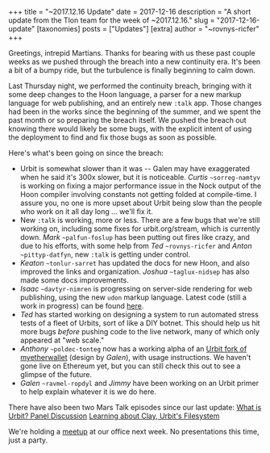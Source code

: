 +++
title = "~2017.12.16 Update"
date = 2017-12-16
description = "A short update from the Tlon team for the week of ~2017.12.16."
slug = "2017-12-16-update"
[taxonomies]
posts = ["Updates"]
[extra]
author = "~rovnys-ricfer"
+++

Greetings, intrepid Martians. Thanks for bearing with us these past couple weeks as we pushed through the breach into a new continuity era. It's been a bit of a bumpy ride, but the turbulence is finally beginning to calm down.

Last Thursday night, we performed the continuity breach, bringing with it some deep changes to the Hoon language, a parser for a new markup language for web publishing, and an entirely new `:talk` app. Those changes had been in the works since the beginning of the summer, and we spent the past month or so preparing the breach itself. We pushed the breach out knowing there would likely be some bugs, with the explicit intent of using the deployment to find and fix those bugs as soon as possible.

Here's what's been going on since the breach:
- Urbit is somewhat slower than it was -- Galen may have exaggerated when he said it's 300x slower, but it is noticeable. *Curtis* `~sorreg-namtyv` is working on fixing a major performance issue in the Nock output of the Hoon compiler involving constants not getting folded at compile-time. I assure you, no one is more upset about Urbit being slow than the people who work on it all day long ... we'll fix it.
- New `:talk` is working, more or less. There are a few bugs that we're still working on, including some fixes for urbit.org/stream, which is currently down. *Mark* `~palfun-foslup` has been putting out fires like crazy, and due to his efforts, with some help from *Ted* `~rovnys-ricfer` and *Anton* `~pittyp-datfyn`, new `:talk` is getting under control.
- *Keaton* `~tonlur-sarret` has updated the docs for new Hoon, and also improved the links and organization. *Joshua* `~taglux-nidsep` has also made some docs improvements.
- *Isaac* `~davtyr-nimren` is progressing on server-side rendering for web publishing, using the new `udon` markup language. Latest code (still a work in progress) can be found [here](https://github.com/ixv/arvo/tree/153ae2e35e77c7453601f84f956be3fe4509c104/ren/tree).
- *Ted* has started working on designing a system to run automated stress tests of a fleet of Urbits, sort of like a DIY botnet. This should help us hit more bugs *before* pushing code to the live network, many of which only appeared at "web scale."
- *Anthony* `~poldec-tonteg` now has a working alpha of an [Urbit fork of myetherwallet](https://github.com/urbit/etherwallet) (design by *Galen*), with usage instructions. We haven't gone live on Ethereum yet, but you can still check this out to see a glimpse of the future.
- *Galen* `~ravmel-ropdyl` and *Jimmy* have been working on an Urbit primer to help explain whatever it is we do here.

There have also been two Mars Talk episodes since our last update:
[What is Urbit? Panel Discussion](https://www.youtube.com/watch?v=hqACJVSJc5s&t=3703s)
[Learning about Clay, Urbit's Filesystem](https://www.youtube.com/watch?v=aJqNmUMYHHg)

We're holding a [meetup](https://www.meetup.com/urbit-sf/events/245925902/) at our office next week. No presentations this time, just a party.
